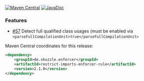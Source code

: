 [![Maven Central](https://img.shields.io/static/v1?label=MavenCentral&message=2.1.0&color=blue)](https://search.maven.org/artifact/de.skuzzle.enforcer/restrict-imports-enforcer-rule/2.1.0/jar) [![JavaDoc](https://img.shields.io/static/v1?label=JavaDoc&message=2.1.0&color=orange)](http://www.javadoc.io/doc/de.skuzzle.enforcer/restrict-imports-enforcer-rule/2.1.0)

### Features
* [#57](https://github.com/skuzzle/restrict-imports-enforcer-rule/issues/57) Detect full qualified class usages (must be enabled via `<parseFullCompilationUnit>true</parseFullCompilationUnit>`



Maven Central coordinates for this release:

```xml
<dependency>
    <groupId>de.skuzzle.enforcer</groupId>
    <artifactId>restrict-imports-enforcer-rule</artifactId>
    <version>2.1.0</version>
</dependency>
```